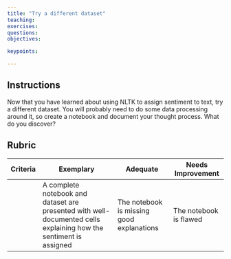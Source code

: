 ```yaml
---
title: "Try a different dataset"
teaching: 
exercises:
questions:
objectives:

keypoints:

---
```


## Instructions

Now that you have learned about using NLTK to assign sentiment to text, try a different dataset. You will probably need to do some data processing around it, so create a notebook and document your thought process. What do you discover?

## Rubric

| Criteria | Exemplary                                                                                                         | Adequate                                  | Needs Improvement      |
| -------- | ----------------------------------------------------------------------------------------------------------------- | ----------------------------------------- | ---------------------- |
|          | A complete notebook and dataset are presented with well-documented cells explaining how the sentiment is assigned | The notebook is missing good explanations | The notebook is flawed |

